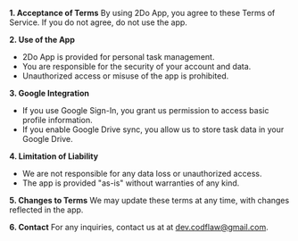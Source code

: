 **1. Acceptance of Terms**
By using 2Do App, you agree to these Terms of Service. If you do not agree, do not use the app.

**2. Use of the App**
- 2Do App is provided for personal task management.
- You are responsible for the security of your account and data.
- Unauthorized access or misuse of the app is prohibited.

**3. Google Integration**
- If you use Google Sign-In, you grant us permission to access basic profile information.
- If you enable Google Drive sync, you allow us to store task data in your Google Drive.

**4. Limitation of Liability**
- We are not responsible for any data loss or unauthorized access.
- The app is provided "as-is" without warranties of any kind.

**5. Changes to Terms**
We may update these terms at any time, with changes reflected in the app.

**6. Contact**
For any inquiries, contact us at at dev.codflaw@gmail.com.

